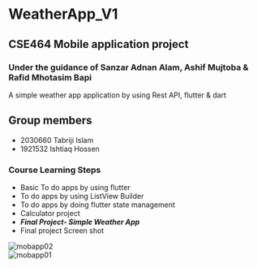 # WeatherApp_V1
## CSE464 Mobile application project
### Under the guidance of Sanzar Adnan Alam, Ashif Mujtoba &  Rafid Mhotasim Bapi
A simple weather app application by using Rest API, flutter &amp; dart

## Group members
 - 2030660	Tabriji Islam
 - 1921532	Ishtiaq Hossen

### Course Learning Steps

- Basic To do apps by using flutter
- To do apps by using ListView Builder
- To do apps by doing flutter state management
- Calculator project
- ***Final Project- Simple Weather App***
- Final project Screen shot

  
![mobapp02](https://github.com/Ishtiaq-Hossen/WeatherApp_V1/assets/76255100/66813a09-5417-469c-84c1-4927836d4732)
<br>
![mobapp01](https://github.com/Ishtiaq-Hossen/WeatherApp_V1/assets/76255100/54b6cc81-7c93-41f0-a7c5-adeb170c7107)
